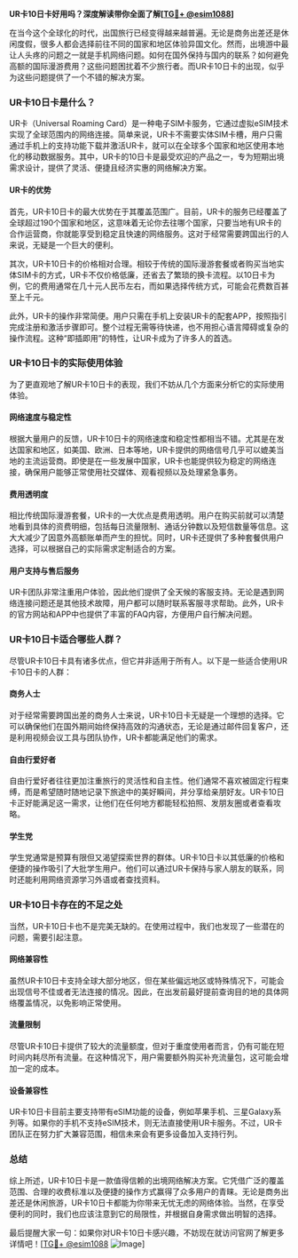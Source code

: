 **UR卡10日卡好用吗？深度解读带你全面了解[[TG💪+ @esim1088](https://t.me/s/esim1088)]**

在当今这个全球化的时代，出国旅行已经变得越来越普遍。无论是商务出差还是休闲度假，很多人都会选择前往不同的国家和地区体验异国文化。然而，出境游中最让人头疼的问题之一就是手机网络问题。如何在国外保持与国内的联系？如何避免高额的国际漫游费用？这些问题困扰着不少旅行者。而UR卡10日卡的出现，似乎为这些问题提供了一个不错的解决方案。

### UR卡10日卡是什么？

UR卡（Universal Roaming Card）是一种电子SIM卡服务，它通过虚拟eSIM技术实现了全球范围内的网络连接。简单来说，UR卡不需要实体SIM卡槽，用户只需通过手机上的支持功能下载并激活UR卡，就可以在全球多个国家和地区使用本地化的移动数据服务。其中，UR卡的10日卡是最受欢迎的产品之一，专为短期出境需求设计，提供了灵活、便捷且经济实惠的网络解决方案。

#### UR卡的优势

首先，UR卡10日卡的最大优势在于其覆盖范围广。目前，UR卡的服务已经覆盖了全球超过190个国家和地区，这意味着无论你去往哪个国家，只要当地有UR卡的合作运营商，你就能享受到稳定且快速的网络服务。这对于经常需要跨国出行的人来说，无疑是一个巨大的便利。

其次，UR卡10日卡的价格相对合理。相较于传统的国际漫游套餐或者购买当地实体SIM卡的方式，UR卡不仅价格低廉，还省去了繁琐的换卡流程。以10日卡为例，它的费用通常在几十元人民币左右，而如果选择传统方式，可能会花费数百甚至上千元。

此外，UR卡的操作非常简便。用户只需在手机上安装UR卡的配套APP，按照指引完成注册和激活步骤即可。整个过程无需等待快递，也不用担心语言障碍或复杂的操作流程。这种“即插即用”的特性，让UR卡成为了许多人的首选。

### UR卡10日卡的实际使用体验

为了更直观地了解UR卡10日卡的表现，我们不妨从几个方面来分析它的实际使用体验。

#### 网络速度与稳定性

根据大量用户的反馈，UR卡10日卡的网络速度和稳定性都相当不错。尤其是在发达国家和地区，如美国、欧洲、日本等地，UR卡提供的网络信号几乎可以媲美当地的主流运营商。即使是在一些发展中国家，UR卡也能提供较为稳定的网络连接，确保用户能够正常使用社交媒体、观看视频以及处理紧急事务。

#### 费用透明度

相比传统国际漫游套餐，UR卡的一大优点是费用透明。用户在购买前就可以清楚地看到具体的资费明细，包括每日流量限制、通话分钟数以及短信数量等信息。这大大减少了因意外高额账单而产生的担忧。同时，UR卡还提供了多种套餐供用户选择，可以根据自己的实际需求定制适合的方案。

#### 用户支持与售后服务

UR卡团队非常注重用户体验，因此他们提供了全天候的客服支持。无论是遇到网络连接问题还是其他技术故障，用户都可以随时联系客服寻求帮助。此外，UR卡的官方网站和APP中也提供了丰富的FAQ内容，方便用户自行解决问题。

### UR卡10日卡适合哪些人群？

尽管UR卡10日卡具有诸多优点，但它并非适用于所有人。以下是一些适合使用UR卡10日卡的人群：

#### 商务人士

对于经常需要跨国出差的商务人士来说，UR卡10日卡无疑是一个理想的选择。它可以确保他们在国外期间始终保持高效的沟通状态，无论是通过邮件回复客户，还是利用视频会议工具与团队协作，UR卡都能满足他们的需求。

#### 自由行爱好者

自由行爱好者往往更加注重旅行的灵活性和自主性。他们通常不喜欢被固定行程束缚，而是希望随时随地记录下旅途中的美好瞬间，并分享给亲朋好友。UR卡10日卡正好能满足这一需求，让他们在任何地方都能轻松拍照、发朋友圈或者查看攻略。

#### 学生党

学生党通常是预算有限但又渴望探索世界的群体。UR卡10日卡以其低廉的价格和便捷的操作吸引了大批学生用户。他们可以通过UR卡保持与家人朋友的联系，同时还能利用网络资源学习外语或者查找资料。

### UR卡10日卡存在的不足之处

当然，UR卡10日卡也不是完美无缺的。在使用过程中，我们也发现了一些潜在的问题，需要引起注意。

#### 网络兼容性

虽然UR卡10日卡支持全球大部分地区，但在某些偏远地区或特殊情况下，可能会出现信号不佳或者无法连接的情况。因此，在出发前最好提前查询目的地的具体网络覆盖情况，以免影响正常使用。

#### 流量限制

尽管UR卡10日卡提供了较大的流量额度，但对于重度使用者而言，仍有可能在短时间内耗尽所有流量。在这种情况下，用户需要额外购买补充流量包，这可能会增加一定的成本。

#### 设备兼容性

UR卡10日卡目前主要支持带有eSIM功能的设备，例如苹果手机、三星Galaxy系列等。如果你的手机不支持eSIM技术，则无法直接使用UR卡服务。不过，UR卡团队正在努力扩大兼容范围，相信未来会有更多设备加入支持行列。

### 总结

综上所述，UR卡10日卡是一款值得信赖的出境网络解决方案。它凭借广泛的覆盖范围、合理的收费标准以及便捷的操作方式赢得了众多用户的青睐。无论是商务出差还是休闲旅游，UR卡10日卡都能为你带来无忧无虑的网络体验。当然，在享受便利的同时，我们也应该注意到它的局限性，并根据自身需求做出明智的选择。

最后提醒大家一句：如果你对UR卡10日卡感兴趣，不妨现在就访问官网了解更多详情吧！[[TG💪+ @esim1088](https://t.me/s/esim1088) ![Image](https://i.postimg.cc/4NQfJmqS/Snipaste-2025-05-13-00-14-12.png)]